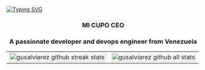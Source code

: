 [![Typing SVG](https://readme-typing-svg.demolab.com?font=Fira+Code&weight=700&size=36&duration=4000&pause=800&center=true&vCenter=true&width=1000&height=100&lines=Gustavo+Alviarez;Fullstack+developer)](https://git.io/typing-svg)
<h3 align="center">MI CUPO CEO </h3>
<h3 align="center">A passionate developer and devops engineer from Venezuela</h3>

<table style="border-collapse: collapse; td { padding: 0; border: 0; margin: 0; } img { width: 100%; height: 100%; }">
  <tr>
    <td> <img style="width: 100%; height: 100%;" src="https://github-readme-streak-stats.herokuapp.com/?user=gusalviarez&theme=tokyonight&hide_border=true" alt="gusalviarez github streak stats" /> </td>
    <td> <img style="width: 100%; height: 100%;" src="https://github-readme-stats.vercel.app/api?username=gusalviarez&how_icons=true&locale=en&theme=tokyonight&hide_border=true" alt="gusalviarez github all stats" /> </td>
  </tr>
</table>

[//]: <> (credits to DenverCode1 for the stats components - https://github.com/DenverCoder1/github-readme-streak-stats)
